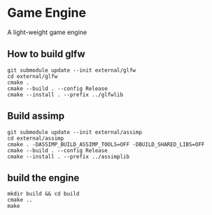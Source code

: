# Game Engine
A light-weight game engine

## How to build glfw
```
git submodule update --init external/glfw
cd external/glfw
cmake .
cmake --build . --config Release
cmake --install . --prefix ../glfwlib
```

## Build assimp
```
git submodule update --init external/assimp
cd external/assimp
cmake . -DASSIMP_BUILD_ASSIMP_TOOLS=OFF -DBUILD_SHARED_LIBS=OFF
cmake --build . --config Release
cmake --install . --prefix ../assimplib
```

## build the engine
```
mkdir build && cd build
cmake ..
make
```